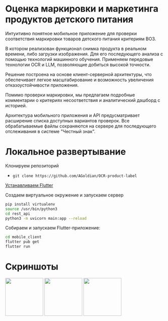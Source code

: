 # **Оценка маркировки и маркетинга продуктов детского питания**

Интуитивно понятное мобильное приложение для проверки соответствия маркировки товаров детского питания критериям ВОЗ.

В котором реализован функционал снимка продукта в реальном времени, либо загрузки изображения. Для его последующего анализа с помощью технологий машинного обучения. Применяем передовые технологии OCR и LLM, позволяющие добиться высокой точности.

Решение построена на основе клиент-серверной архитектуры, что обеспечивает легкое масштабирование и возможность увеличения отказоустойчивости приложения.

Помимо проверки маркировки, мы предлагаем подробные комментарии о критериях несоответствия и аналитический дашборд с историей.

Архитектура мобильного приложения и API предусматривает расширение списка доступных вариантов проверок. Все обрабатываемые файлы сохраняются на сервере для последующего отслеживания в системе "Честный знак".

# Локальное развертывание
Клонируем репозиторий
- `git clone https://github.com/AGoldian/OCR-product-label`

<a href="https://docs.flutter.dev/get-started/install">Устанавливаем Flutter</a>

Создаем виртуальное окружение и запускаем сервер
```bash
pip install virtualenv
source /usr/bin/python3
cd rest_api
python3 -m uvicorn main:app --reload
```

Собираем и запускаем Flutter-приложение:
```bash
cd mobile_client
flutter pub get
flutter run
```

# Скриншоты

<div class="row">
    <img src="https://github.com/AGoldian/OCR-product-label/screenshots/empty_main.jpg" height="120"/>
    <img src="https://github.com/AGoldian/OCR-product-label/screenshots/add_image.jpg" height="120"/>
    <img src="https://github.com/AGoldian/OCR-product-label/screenshots/items_list.jpg" height="120"/>
</div>
